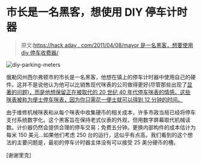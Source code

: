 # 市长是一名黑客，想使用 DIY 停车计时器

> 原文:[https://hack aday . com/2011/04/08/mayor 是一名黑客，想要使用 diy 停车收费器/](https://hackaday.com/2011/04/08/mayor-is-a-hacker-and-wants-to-use-diy-parking-meters/)

![](../Images/ebcf8168e251ba5e946a61db55506d42.png "diy-parking-meters")

俄勒冈州西尔弗顿市的市长是一名黑客，他想在镇上的停车计时器中使用自己的硬件。这并不是说他认为他可以比销售现代咪表的公司做得更好(尽管那些出现了[显著的问题)，而是他想保留正在被取代的 20 世纪 40 年代停车咪表的情感。这些咪表被称为便士停车咪表，因为你只需花一便士就可以得到 12 分钟的时间。](http://hackaday.com/2009/07/30/black-hat-2009-parking-meter-hacking/)

由于维修机械咪表和从每个咪表中收集硬币的相关成本，许多市政当局已经将停车支付系统数字化。这个黑客旨在保持老式仪表的外观，但用数字屏幕取代机械读数。计价器仍然会提供合理的停车交易；免费五分钟。更换内部构件的成本估计为每米 150 美元…如果他们考虑 250 台的运行，这似乎有点高。我们看到的这个想法的主要问题是，最初的停车计时器主体没有可以接受 25 美分硬币的槽。

[谢谢里克]
